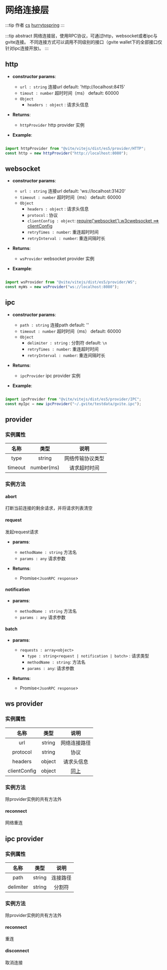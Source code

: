 # 网络连接层

:::tip 作者
[cs](https://github.com/lovelycs)
[hurrytospring](https://github.com/hurrytospring)
:::

:::tip abstract
网络连接层，使用RPC协议，可通过http，websocket或者ipc与gvite连接。
不同连接方式可以调用不同级别的接口（gvite wallet下的全部接口仅针对ipc连接开放)。
:::

## http

- **constructor params**: 
  * `url : string` 连接url  default: 'http://localhost:8415'
  * `timout : number` 超时时间（ms） default: 60000
  * `Object` 
	- `headers : object` : 请求头信息

- **Returns**: 
	- `httpProvider` http provider 实例

- **Example**:

```javascript

import httpProvider from "@vite/vitejs/dist/es5/provider/HTTP";
const http = new httpProvider("http://localhost:8080");

```

## websocket
- **constructor params**: 

  * `url : string` 连接url  default: 'ws://localhost:31420'
  * `timeout : number` 超时时间（ms） default: 60000
  * `Object` 
	- `headers : object` : 请求头信息
    - `protocol` : 协议
    - `clientConfig : object`: [require('websocket').w3cwebsocket ==> clientConfig](https://github.com/theturtle32/WebSocket-Node/blob/58f301a6e245ee25c4ca50dbd6e3d30c69c9d3d1/docs/WebSocketClient.md)
    - `retryTimes : number`: 重连超时时间
    - `retryInterval : number`: 重连间隔时长

- **Returns**: 
	- `wsProvider` websocket provider 实例

- **Example**:

```javascript

import wsProvider from "@vite/vitejs/dist/es5/provider/WS";
const myWs = new wsProvider("ws://localhost:8080");

```

## ipc  
- **constructor params**: 

  * `path : string` 连接path  default: ''
  * `timeout : number` 超时时间（ms） default: 60000
  * `Object` 
	- `delimiter : string` : 分割符 default: `\n`
    - `retryTimes : number`: 重连超时时间
    - `retryInterval : number`: 重连间隔时长

- **Returns**: 
	- `ipcProvider` ipc provider 实例

- **Example**:

```javascript

import ipcProvider from "@vite/vitejs/dist/es5/provider/IPC";
const myIpc = new ipcProvider("~/.gvite/testdata/gvite.ipc");

```

## provider

### 实例属性

|  名称  | 类型 | 说明 |
|:------------:|:-----:|:-----:|
| type |  string | 网络传输协议类型 |
| timeout | number(ms) | 请求超时时间 |

### 实例方法

#### abort
打断当前连接的剩余请求，并将请求列表清空

#### request
发起request请求

- **params**: 

  * `methodName : string` 方法名
  * `params : any` 请求参数

- **Returns**:
    - Promise<`JsonRPC response`>

#### notification

- **params**: 

  * `methodName : string` 方法名
  * `params : any` 请求参数

#### batch

- **params**: 

  * `requests : array<object>` 
	- `type : string<request | notification | batch>` : 请求类型
    - `methodName : string`: 方法名
    - `params : any`: 请求参数

- **Returns**:
    - Promise<`JsonRPC response`>

## ws provider

### 实例属性

|  名称  | 类型 | 说明 |
|:------------:|:-----:|:-----:|
| url | string | 网络连接路径 |
| protocol | string | 协议 |
| headers | object | 请求头信息 |
| clientConfig | object | [同上](https://github.com/theturtle32/WebSocket-Node/blob/58f301a6e245ee25c4ca50dbd6e3d30c69c9d3d1/docs/WebSocketClient.md)|

### 实例方法
除provider实例的共有方法外

#### reconnect
网络重连

## ipc provider

### 实例属性

|  名称  | 类型 | 说明 |
|:------------:|:-----:|:-----:|
| path | string | 连接路径 |
| delimiter | string | 分割符 |

### 实例方法
除provider实例的共有方法外

#### reconnect
重连

#### disconnect
取消连接
